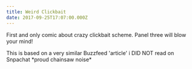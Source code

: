 ```yaml
---
title: Weird Clickbait
date: 2017-09-25T17:07:00.000Z
---
```


First and only comic about crazy clickbait scheme. Panel three will blow your mind!

<section class="hidden" aria-description="Hidden text" tabindex="0">
This is based on a very similar Buzzfeed 'article' i DID NOT read on Snpachat *proud chainsaw noise*
</section>